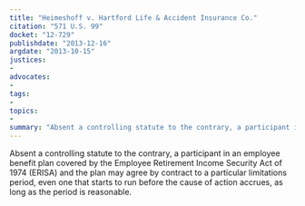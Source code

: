 ```yaml
---
title: "Heimeshoff v. Hartford Life & Accident Insurance Co."
citation: "571 U.S. 99"
docket: "12-729"
publishdate: "2013-12-16"
argdate: "2013-10-15"
justices:
- 
advocates:
- 
tags:
- 
topics:
- 
summary: "Absent a controlling statute to the contrary, a participant in an employee benefit plan covered by the Employee Retirement Income Security Act of 1974 (ERISA) and the plan may agree by contract to a particular limita­tions period, even one that starts to run before the cause of action accrues, as long as the period is reasonable."
---
```

Absent a controlling statute to the contrary, a participant in an employee benefit plan covered by the Employee Retirement Income Security Act of 1974 (ERISA) and the plan may agree by contract to a particular limita­tions period, even one that starts to run before the cause of action accrues, as long as the period is reasonable.

